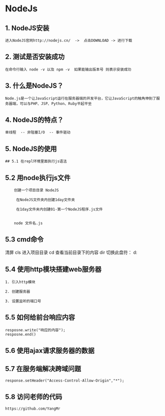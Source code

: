 ﻿# NodeJs


## 1. NodeJS安装

   
	进入NodeJS官网http://nodejs.cn/  ->  点击DOWNLOAD -> 进行下载
 

## 2. 测试是否安装成功

    
	在命令行输入 node -v 以及 npm -v  如果能输出版本号 则表示安装成功 
    


## 3. 什么是NodeJS？

    
	Node.js是一个让JavaScript运行在服务器端的开发平台，它让JavaScript的触角伸到了服务器端，可以与PHP、JSP、Python、Ruby平起平坐    
    

## 4. NodeJS的特点？

    
	单线程  -- 非阻塞I/O  -- 事件驱动    
    

## 5. NodeJS的使用    


	## 5.1 在repl环境里面执行js语法
	

## 5.2 	用node执行js文件

    
		创建一个项目目录 NodeJS
       
		 在NodeJS文件夹内创建1day文件夹
       
		 在1day文件夹内创建01-第一个NodeJS程序.js文件
    
    
		node 文件名.js   
        
	
## 5.3 cmd命令
   
   清屏 cls
   进入项目目录  cd
   查看当前目录下的内容  dir
   切换此盘符：   d:  
   
	
## 5.4 使用http模块搭建web服务器   

    1. 引入http模块
    
    2. 创建服务器
    
    3. 设置监听的端口号
   
	
## 5.5 如何给前台响应内容

    resposne.write("响应的内容");
    resposne.end()   
    
	
## 5.6 使用ajax请求服务器的数据 
   
	 

## 5.7 在服务端解决跨域问题

    response.setHeader("Access-Control-Allow-Origin","*"); 
    
	
## 5.8 访问老师的代码

    https://github.com/YangMr      
   
  